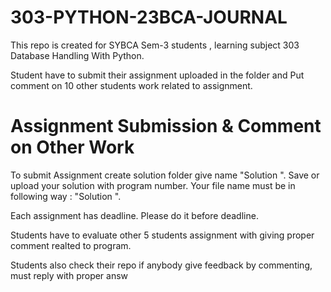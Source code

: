 # 303-PYTHON-23BCA-JOURNAL
This repo is created for SYBCA Sem-3 students , learning subject 303 Database Handling With Python.

Student have to submit their assignment uploaded in the folder and Put comment on 10 other students work related to assignment.

# Assignment Submission & Comment on Other Work

To submit Assignment create solution folder give name "Solution <question>". Save or upload your solution with program number. Your file name must be in following way : "Solution ".

Each assignment has deadline. Please do it before deadline.

Students have to evaluate other 5 students assignment with giving proper comment realted to program.

Students also check their repo if anybody give feedback by commenting, must reply with proper answ
